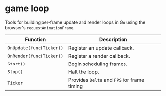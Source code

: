 # game loop

Tools for building per-frame update and render loops in Go using the browser's `requestAnimationFrame`.

| Function | Description |
| --- | --- |
| `OnUpdate(func(Ticker))` | Register an update callback. |
| `OnRender(func(Ticker))` | Register a render callback. |
| `Start()` | Begin scheduling frames. |
| `Stop()` | Halt the loop. |
| `Ticker` | Provides `Delta` and `FPS` for frame timing. |

